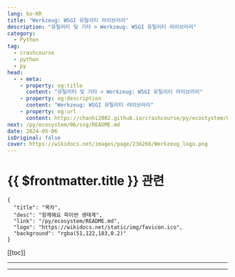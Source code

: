 ```yaml
---
lang: ko-KR
title: "Werkzeug: WSGI 유틸리티 라이브러리"
description: "유틸리티 및 기타 > Werkzeug: WSGI 유틸리티 라이브러리"
category:
  - Python
tag: 
  - crashcourse
  - python
  - py
head:
  - - meta:
    - property: og:title
      content: "유틸리티 및 기타 > Werkzeug: WSGI 유틸리티 라이브러리"
    - property: og:description
      content: "Werkzeug: WSGI 유틸리티 라이브러리"
    - property: og:url
      content: https://chanhi2002.github.io/crashcourse/py/ecostystem/06/util/werkzeug.html
next: /py/ecosystem/06/ssg/README.md
date: 2024-05-06
isOriginal: false
cover: https://wikidocs.net/images/page/236266/Werkzeug_logo.png
---
```


# {{ $frontmatter.title }} 관련

```component VPCard
{
  "title": "목차",
  "desc": "함께해요 파이썬 생태계",
  "link": "/py/ecosystem/README.md",
  "logo": "https://wikidocs.net/static/img/favicon.ico",
  "background": "rgba(51,122,183,0.2)"
}
```

[[toc]]

---

<SiteInfo
  name="Werkzeug: WSGI 유틸리티 라이브러리 | WikiDocs"
  desc="함께해요 파이썬 생태계"
  url="https://wikidocs.net/236266"
  logo="https://wikidocs.net/static/img/favicon.ico"
  preview="https://wikidocs.net/images/page/236266/Werkzeug_logo.png"/>

<!-- TODO: 작성 -->

---
